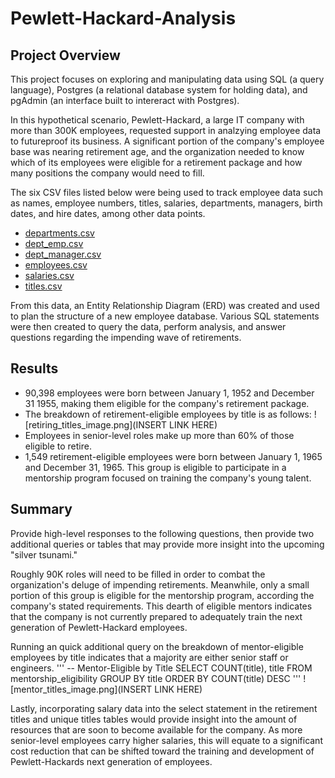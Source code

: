 # Pewlett-Hackard-Analysis

## Project Overview
This project focuses on exploring and manipulating data using SQL (a query language), Postgres (a relational database system for holding data), and pgAdmin (an interface built to intereract with Postgres). 

In this hypothetical scenario, Pewlett-Hackard, a large IT company with more than 300K employees, requested support in analzying employee data to futureproof its business. A significant portion of the company's employee base was nearing retirement age, and the organization needed to know which of its employees were eligible for a retirement package and how many positions the company would need to fill.

The six CSV files listed below were being used to track employee data such as names, employee numbers, titles, salaries, departments, managers, birth dates, and hire dates, among other data points. 

- [departments.csv](https://github.com/tysonseang/Pewlett-Hackard-Analysis/blob/main/Data/departments.csv)
- [dept_emp.csv](https://github.com/tysonseang/Pewlett-Hackard-Analysis/blob/main/Data/dept_emp.csv)
- [dept_manager.csv](https://github.com/tysonseang/Pewlett-Hackard-Analysis/blob/main/Data/dept_manager.csv)
- [employees.csv](https://github.com/tysonseang/Pewlett-Hackard-Analysis/blob/main/Data/employees.csv)
- [salaries.csv](https://github.com/tysonseang/Pewlett-Hackard-Analysis/blob/main/Data/salaries.csv)
- [titles.csv](https://github.com/tysonseang/Pewlett-Hackard-Analysis/blob/main/Data/titles.csv)

From this data, an Entity Relationship Diagram (ERD) was created and used to plan the structure of a new employee database. Various SQL statements were then created to query the data, perform analysis, and answer questions regarding the impending wave of retirements. 

## Results
- 90,398 employees were born between January 1, 1952 and December 31 1955, making them eligible for the company's retirement package.
- The breakdown of retirement-eligible employees by title is as follows:
![retiring_titles_image.png](INSERT LINK HERE)
- Employees in senior-level roles make up more than 60% of those eligible to retire. 
- 1,549 retirement-eligible employees were born between January 1, 1965 and December 31, 1965. This group is eligible to participate in a mentorship program focused on training the company's young talent. 

## Summary
Provide high-level responses to the following questions, then provide two additional queries or tables that may provide more insight into the upcoming "silver tsunami."

Roughly 90K roles will need to be filled in order to combat the organization's deluge of impending retirements. Meanwhile, only a small portion of this group is eligible for the mentorship program, according the company's stated requirements. This dearth of eligible mentors indicates that the company is not currently prepared to adequately train the next generation of Pewlett-Hackard employees. 

Running an quick additional query on the breakdown of mentor-eligible employees by title indicates that a majority are either senior staff or engineers. 
'''
-- Mentor-Eligible by Title
SELECT COUNT(title), title
FROM mentorship_eligibility
GROUP BY title
ORDER BY COUNT(title) DESC
'''
![mentor_titles_image.png](INSERT LINK HERE)

Lastly, incorporating salary data into the select statement in the retirement titles and unique titles tables would provide insight into the amount of resources that are soon to become available for the company. As more senior-level employees carry higher salaries, this will equate to a significant cost reduction that can be shifted toward the training and development of Pewlett-Hackards next generation of employees. 